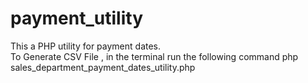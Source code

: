# payment_utility
This a PHP utility for payment dates.
</br>
To Generate CSV File , in the terminal run the following command php sales_department_payment_dates_utility.php
